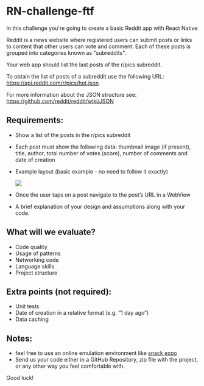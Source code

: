 # RN-challenge-ftf

In this challenge you're going to create a basic Reddit app with React Native

Reddit is a news website where registered users can submit posts or links to content that other users can vote and comment. Each of these posts is grouped into categories known as "subreddits".

Your web app should list the last posts of the r/pics subreddit.

To obtain the list of posts of a subreddit use the following URL:
https://api.reddit.com/r/pics/hot.json

For more information about the JSON structure see:
https://github.com/reddit/reddit/wiki/JSON

## Requirements:

- Show a list of the posts in the r/pics subreddit
- Each post must show the following data: thumbnail image (if present), title, author, total number of votes (score), number of comments and date of creation
- Example layout (basic example - no need to follow it exactly)

  ![](showcase.gif)

- Once the user taps on a post navigate to the post’s URL in a WebView
- A brief explanation of your design and assumptions along with your code.

## What will we evaluate?

- Code quality
- Usage of patterns
- Networking code
- Language skills
- Project structure

## Extra points (not required):

- Unit tests
- Date of creation in a relative format (e.g. “1 day ago”)
- Data caching

## Notes:

- feel free to use an online emulation environment like [snack expo](https://snack.expo.dev/@aboutreact/online-emulator-by-aboutreact?session_id=snack-session-izmjLQumT)
- Send us your code either in a GitHub Repository, zip file with the project, or any other way you feel comfortable with.

Good luck!
